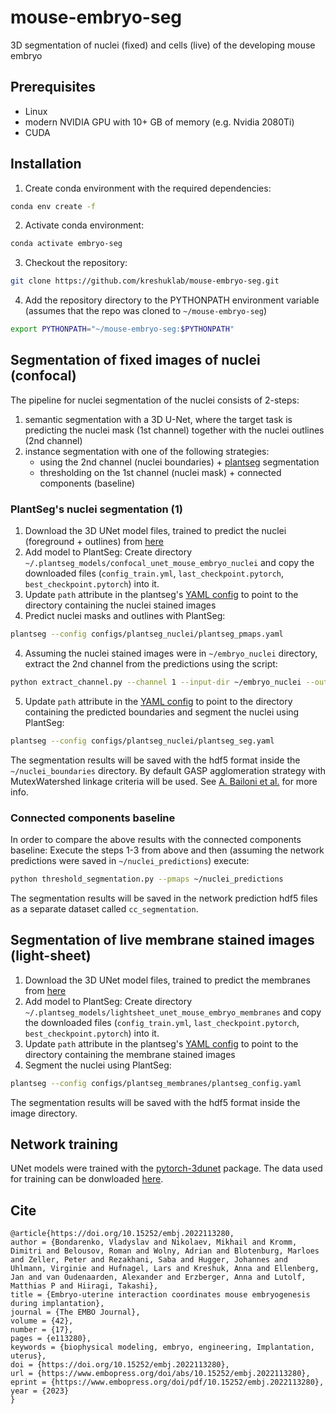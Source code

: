 # mouse-embryo-seg
3D segmentation of nuclei (fixed) and cells (live) of the developing mouse embryo

## Prerequisites
- Linux
- modern NVIDIA GPU with 10+ GB of memory (e.g. Nvidia 2080Ti)
- CUDA

## Installation

1. Create conda environment with the required dependencies:
```bash
conda env create -f 
```
2. Activate conda environment:
```bash
conda activate embryo-seg
```
3. Checkout the repository:
```bash
git clone https://github.com/kreshuklab/mouse-embryo-seg.git
```
4. Add the repository directory to the PYTHONPATH environment variable (assumes that the repo was cloned to `~/mouse-embryo-seg`)
```bash
export PYTHONPATH="~/mouse-embryo-seg:$PYTHONPATH"
```

## Segmentation of fixed images of nuclei (confocal)

The pipeline for nuclei segmentation of the nuclei consists of 2-steps: 
1. semantic segmentation with a 3D U-Net, where the target task is predicting the nuclei mask (1st channel) together with the nuclei outlines (2nd channel)
2. instance segmentation with one of the following strategies:
    - using the 2nd channel (nuclei boundaries) + [plantseg](https://github.com/hci-unihd/plant-seg) segmentation
    - thresholding on the 1st channel (nuclei mask) + connected components (baseline)
    
### PlantSeg's nuclei segmentation (1)
1. Download the 3D UNet model files, trained to predict the nuclei (foreground + outlines) from [here](https://oc.embl.de/index.php/s/nV10v55nbfz8kX1)
2. Add model to PlantSeg: Create directory `~/.plantseg_models/confocal_unet_mouse_embryo_nuclei` and copy the downloaded files (`config_train.yml`, `last_checkpoint.pytorch`, `best_checkpoint.pytorch`) into it.
3. Update `path` attribute in the plantseg's [YAML config](configs/plantseg_nuclei/plantseg_pmaps.yaml) to point to the directory containing the nuclei stained images
4. Predict nuclei masks and outlines with PlantSeg:
```bash
plantseg --config configs/plantseg_nuclei/plantseg_pmaps.yaml
``` 
4. Assuming the nuclei stained images were in `~/embryo_nuclei` directory, extract the 2nd channel from the predictions using the script:
```bash
python extract_channel.py --channel 1 --input-dir ~/embryo_nuclei --output-dir ~/nuclei_boundaries
```
5. Update `path` attribute in the [YAML config](configs/plantseg_nuclei/plantseg_seg.yaml) to point to the directory containing the predicted boundaries and segment the nuclei using PlantSeg:
```bash
plantseg --config configs/plantseg_nuclei/plantseg_seg.yaml
```  
The segmentation results will be saved with the hdf5 format inside the `~/nuclei_boundaries` directory.
By default GASP agglomeration strategy with MutexWatershed linkage criteria will be used. See [A. Bailoni et al.](https://arxiv.org/abs/1906.11713) for more info.

### Connected components baseline
In order to compare the above results with the connected components baseline:
Execute the steps 1-3 from above and then (assuming the network predictions were saved in `~/nuclei_predictions`) execute:
```bash
python threshold_segmentation.py --pmaps ~/nuclei_predictions
```
The segmentation results will be saved in the network prediction hdf5 files as a separate dataset called `cc_segmentation`.
     
## Segmentation of live membrane stained images (light-sheet)
1. Download the 3D UNet model files, trained to predict the membranes from [here](https://oc.embl.de/index.php/s/Z7XUdh67FT5N70i)
2. Add model to PlantSeg: Create directory `~/.plantseg_models/lightsheet_unet_mouse_embryo_membranes` and copy the downloaded files (`config_train.yml`, `last_checkpoint.pytorch`, `best_checkpoint.pytorch`) into it.
3. Update `path` attribute in the plantseg's [YAML config](configs/plantseg_membranes/plantseg_config.yaml) to point to the directory containing the membrane stained images
4. Segment the nuclei using PlantSeg:
```bash
plantseg --config configs/plantseg_membranes/plantseg_config.yaml
``` 
The segmentation results will be saved with the hdf5 format inside the image directory. 


## Network training
UNet models were trained with the [pytorch-3dunet](https://github.com/wolny/pytorch-3dunet) package. The data used for training can be donwloaded [here](https://doi.org/10.5281/zenodo.6546550).

## Cite
```
@article{https://doi.org/10.15252/embj.2022113280,
author = {Bondarenko, Vladyslav and Nikolaev, Mikhail and Kromm, Dimitri and Belousov, Roman and Wolny, Adrian and Blotenburg, Marloes and Zeller, Peter and Rezakhani, Saba and Hugger, Johannes and Uhlmann, Virginie and Hufnagel, Lars and Kreshuk, Anna and Ellenberg, Jan and van Oudenaarden, Alexander and Erzberger, Anna and Lutolf, Matthias P and Hiiragi, Takashi},
title = {Embryo‐uterine interaction coordinates mouse embryogenesis during implantation},
journal = {The EMBO Journal},
volume = {42},
number = {17},
pages = {e113280},
keywords = {biophysical modeling, embryo, engineering, Implantation, uterus},
doi = {https://doi.org/10.15252/embj.2022113280},
url = {https://www.embopress.org/doi/abs/10.15252/embj.2022113280},
eprint = {https://www.embopress.org/doi/pdf/10.15252/embj.2022113280},
year = {2023}
}
```
